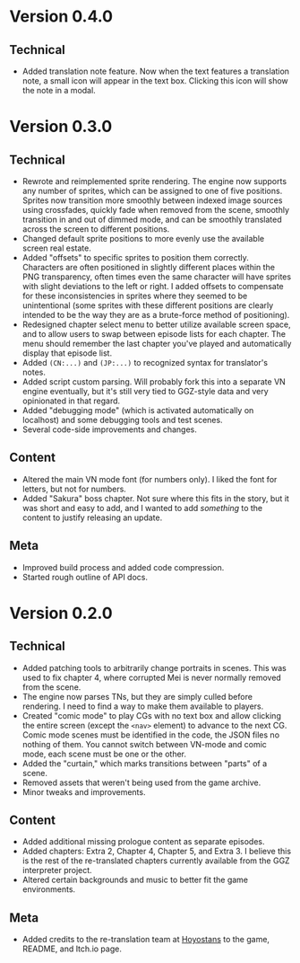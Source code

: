 # Version 0.4.0

## Technical
- Added translation note feature. Now when the text features a translation note, a small icon will appear in the text box. Clicking this icon will show the note in a modal.

# Version 0.3.0

## Technical
- Rewrote and reimplemented sprite rendering. The engine now supports any number of sprites, which can be assigned to one of five positions. Sprites now transition more smoothly between indexed image sources using crossfades, quickly fade when removed from the scene, smoothly transition in and out of dimmed mode, and can be smoothly translated across the screen to different positions.
- Changed default sprite positions to more evenly use the available screen real estate.
- Added "offsets" to specific sprites to position them correctly. Characters are often positioned in slightly different places within the PNG transparency, often times even the same character will have sprites with slight deviations to the left or right. I added offsets to compensate for these inconsistencies in sprites where they seemed to be unintentional (some sprites with these different positions are clearly intended to be the way they are as a brute-force method of positioning).
- Redesigned chapter select menu to better utilize available screen space, and to allow users to swap between episode lists for each chapter. The menu should remember the last chapter you've played and automatically display that episode list.
- Added `(CN:...)` and `(JP:...)` to recognized syntax for translator's notes.
- Added script custom parsing. Will probably fork this into a separate VN engine eventually, but it's still very tied to GGZ-style data and very opinionated in that regard.
- Added "debugging mode" (which is activated automatically on localhost) and some debugging tools and test scenes.
- Several code-side improvements and changes.

## Content
- Altered the main VN mode font (for numbers only). I liked the font for letters, but not for numbers.
- Added "Sakura" boss chapter. Not sure where this fits in the story, but it was short and easy to add, and I wanted to add *something* to the content to justify releasing an update.

## Meta
- Improved build process and added code compression.
- Started rough outline of API docs.

# Version 0.2.0

## Technical
- Added patching tools to arbitrarily change portraits in scenes. This was used to fix chapter 4, where corrupted Mei is never normally removed from the scene.
- The engine now parses TNs, but they are simply culled before rendering. I need to find a way to make them available to players.
- Created "comic mode" to play CGs with no text box and allow clicking the entire screen (except the `<nav>` element) to advance to the next CG. Comic mode scenes must be identified in the code, the JSON files no nothing of them. You cannot switch between VN-mode and comic mode, each scene must be one or the other.
- Added the "curtain," which marks transitions between "parts" of a scene.
- Removed assets that weren't being used from the game archive.
- Minor tweaks and improvements.

## Content
- Added additional missing prologue content as separate episodes.
- Added chapters: Extra 2, Chapter 4, Chapter 5, and Extra 3. I believe this is the rest of the re-translated chapters currently available from the GGZ interpreter project.
- Altered certain backgrounds and music to better fit the game environments.

## Meta
- Added credits to the re-translation team at [Hoyostans](https://hoyostans.be/) to the game, README, and Itch.io page.